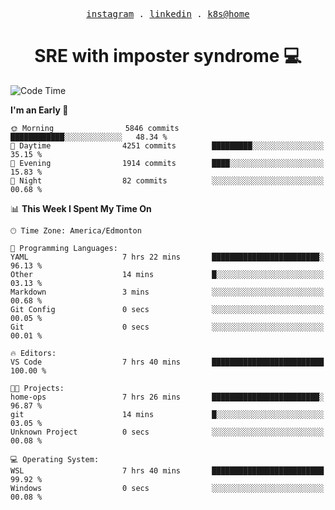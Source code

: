 <p align="center">
  <samp>
    <a href="https://www.instagram.com/lildrunkensmurf/">instagram</a> .
    <a href="https://www.linkedin.com/in/joryirving/">linkedin</a> .
    <a href="https://github.com/joryirving/home-ops">k8s@home</a>
  </samp>
</p>

<h1 align="center">
  SRE with imposter syndrome 💻
</h1>

<!--START_SECTION:waka-->
![Code Time](http://img.shields.io/badge/Code%20Time-169%20hrs%207%20mins-blue)

**I'm an Early 🐤** 

```text
🌞 Morning                5846 commits        ████████████░░░░░░░░░░░░░   48.34 % 
🌆 Daytime                4251 commits        █████████░░░░░░░░░░░░░░░░   35.15 % 
🌃 Evening                1914 commits        ████░░░░░░░░░░░░░░░░░░░░░   15.83 % 
🌙 Night                  82 commits          ░░░░░░░░░░░░░░░░░░░░░░░░░   00.68 % 
```


📊 **This Week I Spent My Time On** 

```text
🕑︎ Time Zone: America/Edmonton

💬 Programming Languages: 
YAML                     7 hrs 22 mins       ████████████████████████░   96.13 % 
Other                    14 mins             █░░░░░░░░░░░░░░░░░░░░░░░░   03.13 % 
Markdown                 3 mins              ░░░░░░░░░░░░░░░░░░░░░░░░░   00.68 % 
Git Config               0 secs              ░░░░░░░░░░░░░░░░░░░░░░░░░   00.05 % 
Git                      0 secs              ░░░░░░░░░░░░░░░░░░░░░░░░░   00.01 % 

🔥 Editors: 
VS Code                  7 hrs 40 mins       █████████████████████████   100.00 % 

🐱‍💻 Projects: 
home-ops                 7 hrs 26 mins       ████████████████████████░   96.87 % 
git                      14 mins             █░░░░░░░░░░░░░░░░░░░░░░░░   03.05 % 
Unknown Project          0 secs              ░░░░░░░░░░░░░░░░░░░░░░░░░   00.08 % 

💻 Operating System: 
WSL                      7 hrs 40 mins       █████████████████████████   99.92 % 
Windows                  0 secs              ░░░░░░░░░░░░░░░░░░░░░░░░░   00.08 % 
```


<!--END_SECTION:waka-->
